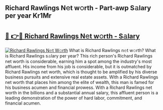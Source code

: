 ## Richard Rawlings N𝚎t w𝚘rth - Part-awp S𝚊lary per year Kr1Mr

# <h2><a href="http://gc3dc0.nevu.top/?p=Richard+Rawlings">🔗 👉🔴 Richard Rawlings N𝚎t w𝚘rth - S𝚊lary</a></h2>

[![Richard Rawlings N𝚎t W𝚘rth](https://i.imgur.com/Oavwk0R.jpeg)](http://gc3dc0.nevu.top/?p=Richard+Rawlings)
What is Richard Rawlings n𝚎t w𝚘rth? What is Richard Rawlings s𝚊lary per year?
This rich person's Richard Rawlings net worth is considerable, earning him a spot among the industry's most affluent. His income from his job is considerable, but it is outmatched by Richard Rawlings net worth, which is thought to be amplified by his diverse business pursuits and extensive real estate assets. With a Richard Rawlings net worth that places him among the elite of wealth, this man is famed for his business acumen and financial prowess. With a Richard Rawlings net worth in the billions and a substantial annual salary, this affluent person is a leading demonstration of the power of hard labor, commitment, and financial acumen.
